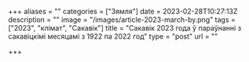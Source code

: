 +++
aliases = ""
categories = ["Зямля"]
date = 2023-02-28T10:27:13Z
description = ""
image = "/images/article-2023-march-by.png"
tags = ["2023", "клiмат", "Сакавік"]
title = "Сакавік 2023 года ў параўнанні з сакавіцкімі месяцамі з 1922 па 2022 год"
type = "post"
url = ""

+++
